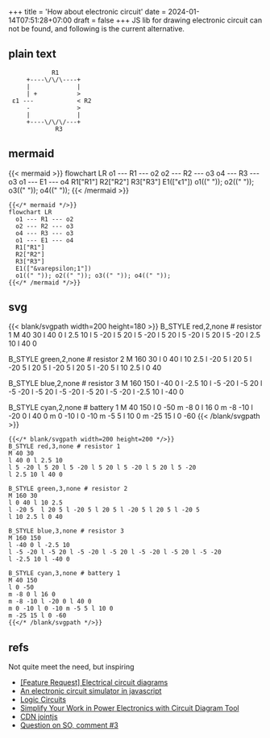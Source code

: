 +++
title = 'How about electronic circuit'
date = 2024-01-14T07:51:28+07:00
draft = false
+++
JS lib for drawing electronic circuit can not be found, and following is the current alternative.


## plain text
```
            R1
     +----\/\/\----+
     |             |
     | +           >
 ε1 ---            < R2
     -             >
     |             |
     +----\/\/\/---+
             R3
```

## mermaid
{{< mermaid >}}
flowchart LR
  o1 --- R1 --- o2
  o2 --- R2 --- o3
  o4 --- R3 --- o3
  o1 --- E1 --- o4
  R1["R1"]
  R2["R2"]
  R3["R3"]
  E1(["&varepsilon;1"])
  o1((" ")); o2((" ")); o3((" ")); o4((" "));
{{< /mermaid >}}

```
{{</* mermaid */>}}
flowchart LR
  o1 --- R1 --- o2
  o2 --- R2 --- o3
  o4 --- R3 --- o3
  o1 --- E1 --- o4
  R1["R1"]
  R2["R2"]
  R3["R3"]
  E1(["&varepsilon;1"])
  o1((" ")); o2((" ")); o3((" ")); o4((" "));
{{</* /mermaid */>}}
```


## svg
{{< blank/svgpath width=200 height=180 >}}
B_STYLE red,2,none # resistor 1
M 40 30
l 40 0 l 2.5 10
l 5 -20 l 5 20 l 5 -20 l 5 20 l 5 -20 l 5 20 l 5 -20
l 2.5 10 l 40 0

B_STYLE green,2,none # resistor 2
M 160 30
l 0 40 l 10 2.5 
l -20 5  l 20 5 l -20 5 l 20 5 l -20 5 l 20 5 l -20 5
l 10 2.5 l 0 40

B_STYLE blue,2,none # resistor 3
M 160 150
l -40 0 l -2.5 10
l -5 -20 l -5 20 l -5 -20 l -5 20 l -5 -20 l -5 20 l -5 -20
l -2.5 10 l -40 0

B_STYLE cyan,2,none # battery 1
M 40 150
l 0 -50
m -8 0 l 16 0
m -8 -10 l -20 0 l 40 0
m 0 -10 l 0 -10 m -5 5 l 10 0
m -25 15 l 0 -60 
{{< /blank/svgpath >}}

```
{{</* blank/svgpath width=200 height=200 */>}}
B_STYLE red,3,none # resistor 1
M 40 30
l 40 0 l 2.5 10
l 5 -20 l 5 20 l 5 -20 l 5 20 l 5 -20 l 5 20 l 5 -20
l 2.5 10 l 40 0

B_STYLE green,3,none # resistor 2
M 160 30
l 0 40 l 10 2.5 
l -20 5  l 20 5 l -20 5 l 20 5 l -20 5 l 20 5 l -20 5
l 10 2.5 l 0 40

B_STYLE blue,3,none # resistor 3
M 160 150
l -40 0 l -2.5 10
l -5 -20 l -5 20 l -5 -20 l -5 20 l -5 -20 l -5 20 l -5 -20
l -2.5 10 l -40 0

B_STYLE cyan,3,none # battery 1
M 40 150
l 0 -50
m -8 0 l 16 0
m -8 -10 l -20 0 l 40 0
m 0 -10 l 0 -10 m -5 5 l 10 0
m -25 15 l 0 -60 
{{</* /blank/svgpath */>}}
```


## refs
Not quite meet the need, but inspiring
+ [[Feature Request] Electrical circuit diagrams](https://github.com/mermaid-js/mermaid/issues/2112#issuecomment-1632889991)
+ [An electronic circuit simulator in javascript](https://www.wiquid.fr/index.php/2022/11/22/a-circuit-simulator-in-javascript/)
+ [Logic Circuits](https://www.jointjs.com/demos/logic-circuits)
+ [Simplify Your Work in Power Electronics with Circuit Diagram Tool](https://synergycodes.com/blog/simplify-your-work-in-power-electronics/)
+ [CDN jointjs](https://www.jsdelivr.com/package/npm/jointjs)
+ [Question on SO, comment #3](https://stackoverflow.com/a/20620297/9475509)
